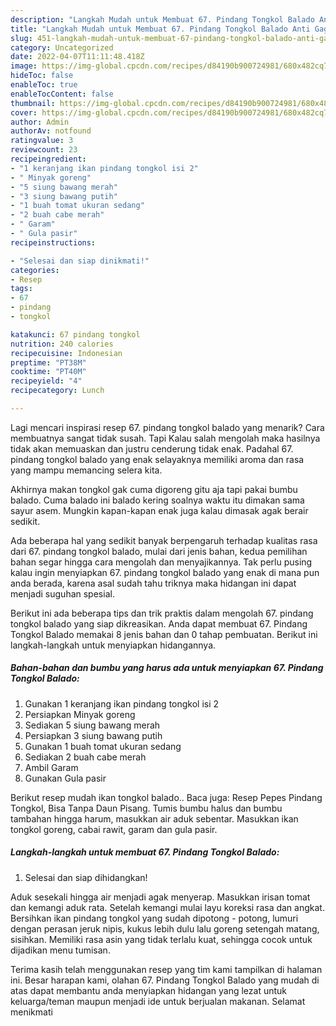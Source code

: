 ```yaml
---
description: "Langkah Mudah untuk Membuat 67. Pindang Tongkol Balado Anti Gagal"
title: "Langkah Mudah untuk Membuat 67. Pindang Tongkol Balado Anti Gagal"
slug: 451-langkah-mudah-untuk-membuat-67-pindang-tongkol-balado-anti-gagal
category: Uncategorized
date: 2022-04-07T11:11:48.418Z
image: https://img-global.cpcdn.com/recipes/d84190b900724981/680x482cq70/67-pindang-tongkol-balado-foto-resep-utama.jpg
hideToc: false
enableToc: true
enableTocContent: false
thumbnail: https://img-global.cpcdn.com/recipes/d84190b900724981/680x482cq70/67-pindang-tongkol-balado-foto-resep-utama.jpg
cover: https://img-global.cpcdn.com/recipes/d84190b900724981/680x482cq70/67-pindang-tongkol-balado-foto-resep-utama.jpg
author: Admin
authorAv: notfound
ratingvalue: 3
reviewcount: 23
recipeingredient:
- "1 keranjang ikan pindang tongkol isi 2"
- " Minyak goreng"
- "5 siung bawang merah"
- "3 siung bawang putih"
- "1 buah tomat ukuran sedang"
- "2 buah cabe merah"
- " Garam"
- " Gula pasir"
recipeinstructions:

- "Selesai dan siap dinikmati!"
categories:
- Resep
tags:
- 67
- pindang
- tongkol

katakunci: 67 pindang tongkol 
nutrition: 240 calories
recipecuisine: Indonesian
preptime: "PT38M"
cooktime: "PT40M"
recipeyield: "4"
recipecategory: Lunch

---
```



Lagi mencari inspirasi resep 67. pindang tongkol balado yang menarik? Cara membuatnya sangat tidak susah. Tapi Kalau salah mengolah maka hasilnya tidak akan memuaskan dan justru cenderung tidak enak. Padahal 67. pindang tongkol balado yang enak selayaknya memiliki aroma dan rasa yang mampu memancing selera kita.


Akhirnya makan tongkol gak cuma digoreng gitu aja tapi pakai bumbu balado. Cuma balado ini balado kering soalnya waktu itu dimakan sama sayur asem. Mungkin kapan-kapan enak juga kalau dimasak agak berair sedikit.

Ada beberapa hal yang sedikit banyak berpengaruh terhadap kualitas rasa dari 67. pindang tongkol balado, mulai dari jenis bahan, kedua pemilihan bahan segar hingga cara mengolah dan menyajikannya. Tak perlu pusing kalau ingin menyiapkan 67. pindang tongkol balado yang enak di mana pun anda berada, karena asal sudah tahu triknya maka hidangan ini dapat menjadi suguhan spesial.


Berikut ini ada beberapa tips dan trik praktis dalam mengolah 67. pindang tongkol balado yang siap dikreasikan. Anda dapat membuat 67. Pindang Tongkol Balado memakai 8 jenis bahan dan 0 tahap pembuatan. Berikut ini langkah-langkah untuk menyiapkan hidangannya.

<!--inarticleads1-->

##### Bahan-bahan dan bumbu yang harus ada untuk menyiapkan 67. Pindang Tongkol Balado:

1. Gunakan 1 keranjang ikan pindang tongkol isi 2
1. Persiapkan  Minyak goreng
1. Sediakan 5 siung bawang merah
1. Persiapkan 3 siung bawang putih
1. Gunakan 1 buah tomat ukuran sedang
1. Sediakan 2 buah cabe merah
1. Ambil  Garam
1. Gunakan  Gula pasir


Berikut resep mudah ikan tongkol balado.. Baca juga: Resep Pepes Pindang Tongkol, Bisa Tanpa Daun Pisang. Tumis bumbu halus dan bumbu tambahan hingga harum, masukkan air aduk sebentar. Masukkan ikan tongkol goreng, cabai rawit, garam dan gula pasir. 

<!--inarticleads2-->

##### Langkah-langkah untuk membuat 67. Pindang Tongkol Balado:


1. Selesai dan siap dihidangkan!

Aduk sesekali hingga air menjadi agak menyerap. Masukkan irisan tomat dan kemangi aduk rata. Setelah kemangi mulai layu koreksi rasa dan angkat. Bersihkan ikan pindang tongkol yang sudah dipotong - potong, lumuri dengan perasan jeruk nipis, kukus lebih dulu lalu goreng setengah matang, sisihkan. Memiliki rasa asin yang tidak terlalu kuat, sehingga cocok untuk dijadikan menu tumisan. 

Terima kasih telah menggunakan resep yang tim kami tampilkan di halaman ini. Besar harapan kami, olahan 67. Pindang Tongkol Balado yang mudah di atas dapat membantu anda menyiapkan hidangan yang lezat untuk keluarga/teman maupun menjadi ide untuk berjualan makanan. Selamat menikmati
